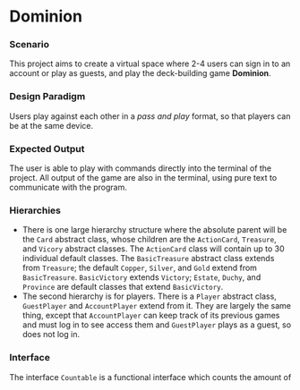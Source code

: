 # Dominion
### Scenario
This project aims to create a virtual space where 2-4 users can sign in to an account or play as guests, and play the deck-building game **Dominion**. 
### Design Paradigm
Users play against each other in a *pass and play* format, so that players can be at the same device. 
### Expected Output
The user is able to play with commands directly into the terminal of the project. All output of the game are also in the terminal, using pure text to communicate with the program. 
### Hierarchies
* There is one large hierarchy structure where the absolute parent will be the `Card` abstract class, whose children are the `ActionCard`, `Treasure`, and `Vicory` abstract classes. The `ActionCard` class will contain up to 30 individual default classes. The `BasicTreasure` abstract class extends from `Treasure`; the default `Copper`, `Silver`, and `Gold` extend from `BasicTreasure`. `BasicVictory` extends `Victory`; `Estate`, `Duchy`, and `Province` are default classes that extend `BasicVictory`.
* The second hierarchy is for players. There is a `Player` abstract class, `GuestPlayer` and `AccountPlayer` extend from it. They are largely the same thing, except that `AccountPlayer` can keep track of its previous games and must log in to see access them and `GuestPlayer` plays as a guest, so does not log in.
### Interface
The interface `Countable` is a functional interface which counts the amount of 

